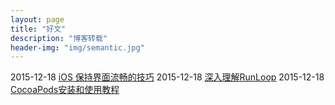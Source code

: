 ```yaml
---
layout: page
title: "好文"
description: "博客转载"
header-img: "img/semantic.jpg"
---
```


 2015-12-18  [iOS 保持界面流畅的技巧](http://blog.ibireme.com/2015/11/12/smooth_user_interfaces_for_ios/)
 2015-12-18  [深入理解RunLoop](http://blog.ibireme.com/2015/05/18/runloop/)
 2015-12-18  [CocoaPods安装和使用教程](http://code4app.com/article/cocoapods-install-usage)